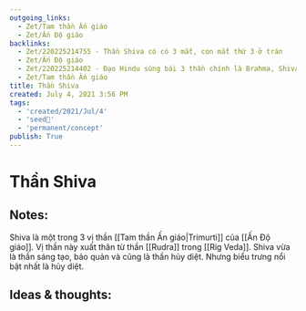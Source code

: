 ```yaml
---
outgoing_links:
  - Zet/Tam thần Ấn giáo
  - Zet/Ấn Độ giáo
backlinks:
  - Zet/220225214755 - Thần Shiva có có 3 mắt, con mắt thứ 3 ở trán
  - Zet/Ấn Độ giáo
  - Zet/220225214402 - Đạo Hindu sùng bái 3 thần chính là Brahma, Shiva, Vishnu
  - Zet/Tam thần Ấn giáo
title: Thần Shiva
created: July 4, 2021 3:56 PM
tags:
  - 'created/2021/Jul/4'
  - 'seed🥜'
  - 'permanent/concept'
publish: True
---
```

# Thần Shiva

## Notes:
Shiva là một trong 3 vị thần [[Tam thần Ấn giáo|Trimurti]] của [[Ấn Độ giáo]]. Vị thần này xuất thân từ thần [[Rudra]] trong [[Rig Veda]]. Shiva vừa là thần sáng tạo, bảo quản và cũng là thần hủy diệt. Nhưng biểu trưng nổi bật nhất là hủy diệt.

## Ideas & thoughts:
